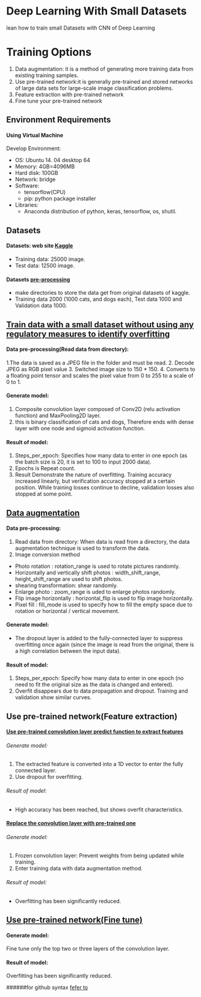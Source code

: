 # Deep Learning With Small Datasets
lean how to train small Datasets with CNN of Deep Learning
# Training Options
1. Data augmentation: it is a method of generating more training data from existing training samples. 
2. Use pre-trained network:it is generally pre-trained and stored networks of large data sets for large-scale image classification problems.
  1. Feature extraction with pre-trained network
  2. Fine tune your pre-trained network
## Environment Requirements
#### Using Virtual Machine
Develop Environment:
- OS: Ubuntu 14. 04 desktop 64
- Memory: 4GB=4096MB
- Hard disk: 100GB
- Network: bridge
- Software: 
  - tensorflow(CPU)
  - pip: python package installer
- Libraries:
  - Anaconda distribution of python, keras, tensorflow, os, shutil.
  
## Datasets
#### Datasets: web site [Kaggle](https://www.kaggle.com/c/dogs-vs-cats-redux-kernels-edition/data) 
- Training data: 25000 image.
- Test data: 12500 image. 
#### Datasets [pre-processing ](https://github.com/youngwook/deepLearningWithSmallDatasets/blob/master/Database-cat-dog-exam1.ipynb)
- make directories to store the data get from original datasets of kaggle.
- Training data 2000 (1000 cats, and dogs each), Test data 1000 and Validation data 1000.

## [Train data with a small dataset without using any regulatory measures to identify overfitting](https://github.com/youngwook/deepLearningWithSmallDatasets/blob/master/CNN-cat-dog-exam2.ipynb)
#### Data pre-processing(Read data from directory): 
1.The data is saved as a JPEG file in the folder and must be read.
2. Decode JPEG as RGB pixel value
3. Switched image size to 150 * 150. 
4. Converts to a floating point tensor and scales the pixel value from 0 to 255 to a scale of 0 to 1.

#### Generate model:
1. Composite convolution layer composed of Conv2D (relu activation function) and MaxPooling2D layer.
2. this is binary classification of cats and dogs, Therefore ends with dense layer with one node and sigmoid activation function.

#### Result of model:
1. Steps_per_epoch: Specifies how many data to enter in one epoch (as the batch size is 20, it is set to 100 to input 2000 data).
2. Epochs is Repeat count.
3. Result Demonstrate the nature of overfitting. Training accuracy increased linearly, but verification accuracy stopped at a certain position. While training losses continue to decline, validation losses also stopped at some point.

## [Data augmentation](https://github.com/youngwook/deepLearningWithSmallDatasets/blob/master/CNN-cat-dog-exam3.ipynb)
#### Data pre-processing: 
1. Read data from directory: When data is read from a directory, the data augmentation technique is used to transform the data.
2. Image conversion method
- Photo rotation : rotation_range is used to rotate pictures randomly.
- Horizontally and vertically shift photos : width_shift_range, height_shift_range are used to shift photos. 
- shearing transformation: shear randomly. 
- Enlarge photo : zoom_range is uded to enlarge photos randomly. 
- Flip image horizontally : horizontal_flip is used to flip image horizontally. 
- Pixel fill : fill_mode is used to specify how to fill the empty space due to rotation or horizontal / vertical movement. 

#### Generate model:
- The dropout layer is added to the fully-connected layer to suppress overfitting once again (since the image is read from the original, there is a high correlation between the input data).
#### Result of model:
1. Steps_per_epoch: Specify how many data to enter in one epoch (no need to fit the original size as the data is changed and entered).
2. Overfit disappears due to data propagation and dropout. Training and validation show similar curves.

## Use pre-trained network(Feature extraction)
#### [Use pre-trained convolution layer predict function to extract features](https://github.com/youngwook/deepLearningWithSmallDatasets/blob/master/CNN-cat-dog-exam4.ipynb)
###### Generate model: 
1. The extracted feature is converted into a 1D vector to enter the fully connected layer.
2. Use dropout for overfitting. 
###### Result of model:
- High accuracy has been reached, but shows overfit characteristics.

####  [Replace the convolution layer with pre-trained one](https://github.com/youngwook/deepLearningWithSmallDatasets/blob/master/CNN-cat-dog-exam5.ipynb)
###### Generate model:
1. Frozen convolution layer: Prevent weights from being updated while training.
2. Enter training data with data augmentation method. 
###### Result of model:
- Overfitting has been significantly reduced.

## [Use pre-trained network(Fine tune)](https://github.com/youngwook/deepLearningWithSmallDatasets/blob/master/CNN-cat-dog-exam6.ipynb)
#### Generate model:
Fine tune only the top two or three layers of the convolution layer.
#### Result of model:
Overfitting has been significantly reduced.




######for github syntax [fefer to](https://guides.github.com/features/mastering-markdown/)
